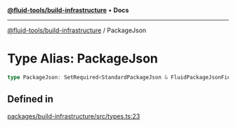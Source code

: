 [**@fluid-tools/build-infrastructure**](../README.md) • **Docs**

***

[@fluid-tools/build-infrastructure](../README.md) / PackageJson

# Type Alias: PackageJson

```ts
type PackageJson: SetRequired<StandardPackageJson & FluidPackageJsonFields, "name" | "scripts" | "version">;
```

## Defined in

[packages/build-infrastructure/src/types.ts:23](https://github.com/microsoft/FluidFramework/blob/main/build-tools/packages/build-infrastructure/src/types.ts#L23)
